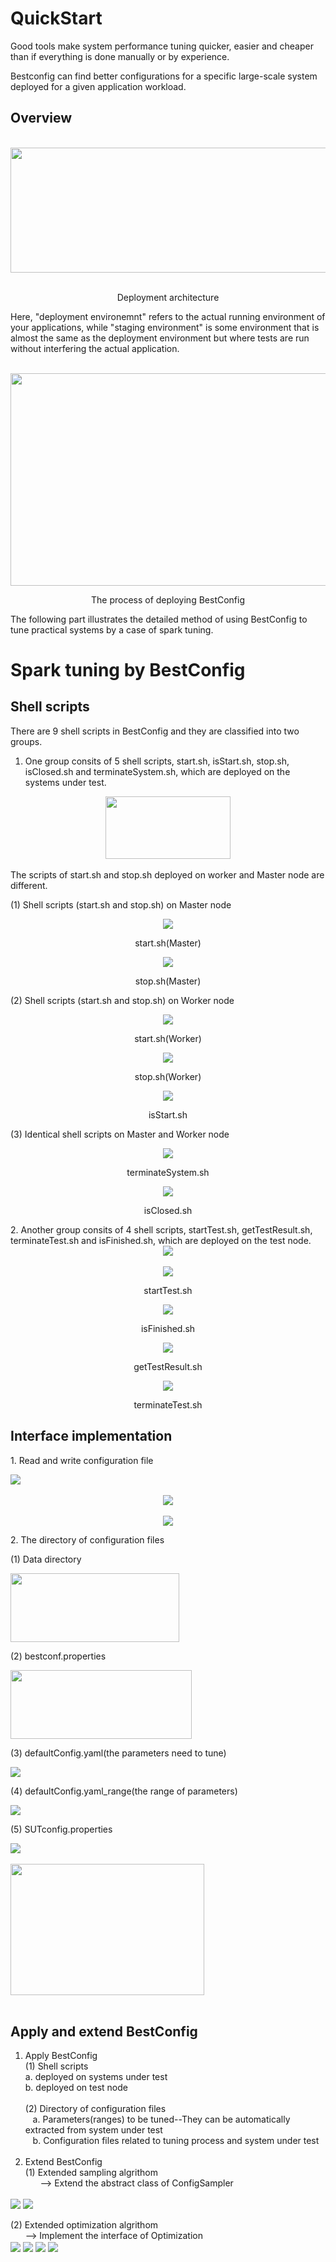 QuickStart
======================

Good tools make system performance tuning quicker, easier and cheaper than if everything is done manually or by experience.

Bestconfig can find better configurations for a specific large-scale system deployed for a given application workload.

Overview
-----------------------

<div align=center>
    <br />
    <img src="https://github.com/zhuyuqing/bestconf/blob/master/doc/pics/BestConfig.png" width = "600" height = "200" align=center />
    <p align=center>Deployment architecture </p>
</div>

Here, "deployment environemnt" refers to the actual running environment of your applications, while "staging environment" is some environment that is almost the same as the deployment environment but where tests are run without interfering the actual application.

<div align=center>
    <br />
    <img src="https://github.com/zhuyuqing/bestconf/blob/master/doc/pics/deploy_process.jpg" width = "600" height = "340" align=center />
</div>
<div>
<p align=center>The process of deploying BestConfig </p>
</div>

The following part illustrates the detailed method of using BestConfig to tune practical systems by a case of spark tuning.

Spark tuning by BestConfig
==========================
Shell scripts
-------------
There are 9 shell scripts in BestConfig and they are classified into two groups.<br />
1. One group consits of 5 shell scripts, start.sh, isStart.sh, stop.sh, isClosed.sh and terminateSystem.sh, which are deployed on the      systems under test. <br />
  <div align=center>
    <img src="https://github.com/zhuyuqing/bestconf/blob/master/doc/pics/shells-tune.jpg" width = "200" height = "100" align=center />
</div>
<br />
The scripts of start.sh and stop.sh deployed on worker and Master node are different. <br />  
<p>(1) Shell scripts (start.sh and stop.sh) on Master node</p>
<div align=center>
    <img src="https://github.com/zhuyuqing/bestconf/blob/master/doc/pics/start.jpg"  align=center />
</div>
<p align=center>start.sh(Master)</p>
<div align=center>
    <img src="https://github.com/zhuyuqing/bestconf/blob/master/doc/pics/stop.jpg"  align=center />
</div>
<p align=center>stop.sh(Master)</p>
<p>(2) Shell scripts (start.sh and stop.sh) on Worker node</p>
<div align=center>
    <img src="https://github.com/zhuyuqing/bestconf/blob/master/doc/pics/start_worker.jpg" align=center />
</div>
<p align=center>start.sh(Worker)</p>
<div align=center>
    <img src="https://github.com/zhuyuqing/bestconf/blob/master/doc/pics/stop_worker.jpg" align=center />
</div>
<p align=center>stop.sh(Worker)</p>
<div align=center>
    <img src="https://github.com/zhuyuqing/bestconf/blob/master/doc/pics/isStart.jpg" align=center />
</div>
<p align=center>isStart.sh</p>
<p>(3) Identical shell scripts on Master and Worker node</p>
<div align=center>
    <img src="https://github.com/zhuyuqing/bestconf/blob/master/doc/pics/terminateSystem.jpg"  align=center />
</div>
<p align=center>terminateSystem.sh</p>
<div align=center>
    <img src="https://github.com/zhuyuqing/bestconf/blob/master/doc/pics/isClosed.jpg" align=center />
</div>
<p align=center>isClosed.sh</p>
2. Another group consits of 4 shell scripts, startTest.sh, getTestResult.sh, terminateTest.sh and isFinished.sh, which are deployed        on the test node. <br />
   <div align=center>
    <img src="https://github.com/zhuyuqing/bestconf/blob/master/doc/pics/shell-test.jpg"  align=center />
</div>
<br />
<div align=center>
 <img src="https://github.com/zhuyuqing/bestconf/blob/master/doc/pics/startTest.jpg"  align=center />
</div>
<p align=center>startTest.sh</p>
<div align=center>
 <img src="https://github.com/zhuyuqing/bestconf/blob/master/doc/pics/isFinished.jpg"  align=center />
</div>
<p align=center>isFinished.sh</p>
<div align=center>
 <img src="https://github.com/zhuyuqing/bestconf/blob/master/doc/pics/getTestResult.jpg"  align=center />
</div>
<p align=center>getTestResult.sh</p>
<div align=center>
 <img src="https://github.com/zhuyuqing/bestconf/blob/master/doc/pics/terminateTest.jpg"  align=center />
</div>
<p align=center>terminateTest.sh</p>

Interface implementation
------------------------
<p>1. Read and write configuration file</p>
<div>
 <img src="https://github.com/zhuyuqing/bestconf/blob/master/doc/pics/interface3.jpg"  align=center />
</div>
<br />
<div align=center>
 <img src="https://github.com/zhuyuqing/bestconf/blob/master/doc/pics/interface1.jpg"  align=center />
</div>
<br />
<div align=center>
 <img src="https://github.com/zhuyuqing/bestconf/blob/master/doc/pics/interface2.jpg"  align=center />
</div>
<p>2. The directory of configuration files</p>
<p>(1) Data directory</p>
<div>
 <img src="https://github.com/zhuyuqing/bestconf/blob/master/doc/pics/data_catalog.jpg" width = "270" height = "110" align=center />
</div>
<p>(2) bestconf.properties </p>
<div>
 <img src="https://github.com/zhuyuqing/bestconf/blob/master/doc/pics/bestconf_properties.jpg" width = "290" height = "110" align=center />
</div>
<p>(3) defaultConfig.yaml(the parameters need to tune)  </p>
<div>
 <img src="https://github.com/zhuyuqing/bestconf/blob/master/doc/pics/defaultConfig_yaml.jpg"  align=center />
</div>
<p>(4) defaultConfig.yaml_range(the range of parameters) </p>
<div>
 <img src="https://github.com/zhuyuqing/bestconf/blob/master/doc/pics/defaultConfig_yamlrange.jpg"  align=center />
</div>
<p>(5) SUTconfig.properties </p>
<div >
 <img src="https://github.com/zhuyuqing/bestconf/blob/master/doc/pics/SUTconfig_properties.jpg"  align=center />
</div>
<br />
<div>
 <img src="https://github.com/zhuyuqing/bestconf/blob/master/doc/pics/SUTconfig_properties2.jpg" width = "310" height = "210" align=center />
</div>
<br />

Apply and extend BestConfig
---------------------------
1. Apply BestConfig <br />
   (1) Shell scripts <br />
       a. deployed on systems under test <br />
       b. deployed on test node <br />
       <br />
   (2) Directory of configuration files <br />
    a. Parameters(ranges) to be tuned--They can be automatically extracted from system under test <br />
    b. Configuration files related to tuning process and system under test <br />
       <br />
2. Extend BestConfig <br />
   (1) Extended sampling algrithom <br />
       --> Extend the abstract class of ConfigSampler <br />
 <div>
 <img src="https://github.com/zhuyuqing/bestconf/blob/master/doc/pics/ConfigSampler1.jpg"  align=center />
    <img src="https://github.com/zhuyuqing/bestconf/blob/master/doc/pics/ConfigSampler2.jpg"  align=center />
 </div>
    <br />
   (2) Extended optimization algrithom <br />
       --> Implement the interface of Optimization <br />
       <div>
    <img src="https://github.com/zhuyuqing/bestconf/blob/master/doc/pics/Optimization1.jpg"  align=center />
    <img src="https://github.com/zhuyuqing/bestconf/blob/master/doc/pics/Optimization2.jpg"  align=center />
    <img src="https://github.com/zhuyuqing/bestconf/blob/master/doc/pics/Optimization3.jpg"  align=center />
    <img src="https://github.com/zhuyuqing/bestconf/blob/master/doc/pics/Optimization5.jpg"  align=center />
    </div>
